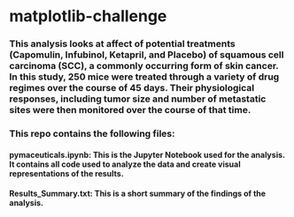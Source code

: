 # matplotlib-challenge

### This analysis looks at affect of potential treatments (Capomulin, Infubinol, Ketapril, and Placebo) of squamous cell carcinoma (SCC), a commonly occurring form of skin cancer.  In this study, 250 mice were treated through a variety of drug regimes over the course of 45 days. Their physiological responses, including tumor size and number of metastatic sites were then monitored over the course of that time. 

### This repo contains the following files:

#### pymaceuticals.ipynb:  This is the Jupyter Notebook used for the analysis.  It contains all code used to analyze the data and create visual representations of the results.

#### Results_Summary.txt:  This is a short summary of the findings of the analysis.
